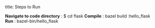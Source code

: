 title: Steps to Run

**Navigate to code directory** : $ cd flask
**Compile** : bazel build :hello_flask
**Run** : bazel-bin/hello_flask
